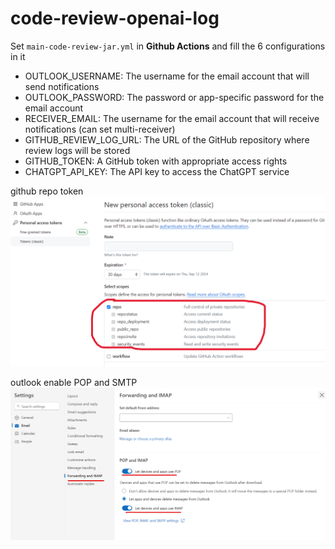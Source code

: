 # code-review-openai-log


Set `main-code-review-jar.yml` in **Github Actions**
and fill the 6 configurations in it

- OUTLOOK_USERNAME: The username for the email account that will send notifications
- OUTLOOK_PASSWORD: The password or app-specific password for the email account
- RECEIVER_EMAIL: The username for the email account that will receive notifications (can set multi-receiver)
- GITHUB_REVIEW_LOG_URL: The URL of the GitHub repository where review logs will be stored
- GITHUB_TOKEN: A GitHub token with appropriate access rights
- CHATGPT_API_KEY: The API key to access the ChatGPT service

github repo token
![github_token](./.assets/github_token.png)

outlook enable POP and SMTP
![outlook_config](./.assets/outlook_config.png)

